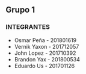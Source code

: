 ## Grupo 1
### INTEGRANTES

- Osmar Peña   - 201801619
- Vernik Yaxon - 201712057
- John Lopez   - 201710392
- Brandon Yax  - 201800534
- Eduardo Us   - 201701126
